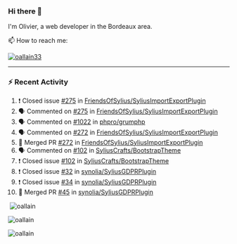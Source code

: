 ### Hi there 👋

I'm Olivier, a web developer in the Bordeaux area.

📫 How to reach me:

<p> <a href="https://twitter.com/oallain33" target="blank"><img src="https://img.shields.io/twitter/follow/oallain33?logo=twitter&style=for-the-badge" alt="oallain33" /></a> </p>

---

### :zap: Recent Activity

<!--START_SECTION:activity-->
1. ❗️ Closed issue [#275](https://github.com/FriendsOfSylius/SyliusImportExportPlugin/issues/275) in [FriendsOfSylius/SyliusImportExportPlugin](https://github.com/FriendsOfSylius/SyliusImportExportPlugin)
2. 🗣 Commented on [#275](https://github.com/FriendsOfSylius/SyliusImportExportPlugin/issues/275) in [FriendsOfSylius/SyliusImportExportPlugin](https://github.com/FriendsOfSylius/SyliusImportExportPlugin)
3. 🗣 Commented on [#1022](https://github.com/phpro/grumphp/issues/1022) in [phpro/grumphp](https://github.com/phpro/grumphp)
4. 🗣 Commented on [#272](https://github.com/FriendsOfSylius/SyliusImportExportPlugin/issues/272) in [FriendsOfSylius/SyliusImportExportPlugin](https://github.com/FriendsOfSylius/SyliusImportExportPlugin)
5. 🎉 Merged PR [#272](https://github.com/FriendsOfSylius/SyliusImportExportPlugin/pull/272) in [FriendsOfSylius/SyliusImportExportPlugin](https://github.com/FriendsOfSylius/SyliusImportExportPlugin)
6. 🗣 Commented on [#102](https://github.com/SyliusCrafts/BootstrapTheme/issues/102) in [SyliusCrafts/BootstrapTheme](https://github.com/SyliusCrafts/BootstrapTheme)
7. ❗️ Closed issue [#102](https://github.com/SyliusCrafts/BootstrapTheme/issues/102) in [SyliusCrafts/BootstrapTheme](https://github.com/SyliusCrafts/BootstrapTheme)
8. ❗️ Closed issue [#32](https://github.com/synolia/SyliusGDPRPlugin/issues/32) in [synolia/SyliusGDPRPlugin](https://github.com/synolia/SyliusGDPRPlugin)
9. ❗️ Closed issue [#34](https://github.com/synolia/SyliusGDPRPlugin/issues/34) in [synolia/SyliusGDPRPlugin](https://github.com/synolia/SyliusGDPRPlugin)
10. 🎉 Merged PR [#45](https://github.com/synolia/SyliusGDPRPlugin/pull/45) in [synolia/SyliusGDPRPlugin](https://github.com/synolia/SyliusGDPRPlugin)
<!--END_SECTION:activity-->

<p>&nbsp;<img align="center" src="https://github-readme-stats.vercel.app/api?username=oallain&show_icons=true&locale=en" alt="oallain" /></p>

<p><img align="center" src="https://github-readme-streak-stats.herokuapp.com/?user=oallain&" alt="oallain" /></p>

<p><img src="https://github-readme-stats.vercel.app/api/top-langs?username=oallain&show_icons=true&locale=en&layout=compact" alt="oallain" /></p>
